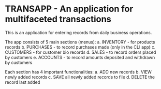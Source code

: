# TRANSAPP - An application for multifaceted transactions

This is an application for entering records from daily business operations. 

The app consists of 5 main sections (menus): 
a. INVENTORY - for products records
b. PURCHASES - to record purchases made (only in the CLI app)
c. CUSTOMERS - for customer bio records
d. SALES - to record orders placed by customers
e. ACCOUNTS - to record amounts deposited and withdrawn by customers

Each section has 4 important functionalities:
a. ADD new records
b. VIEW newly added records
c. SAVE all newly added records to file
d. DELETE the record last added
